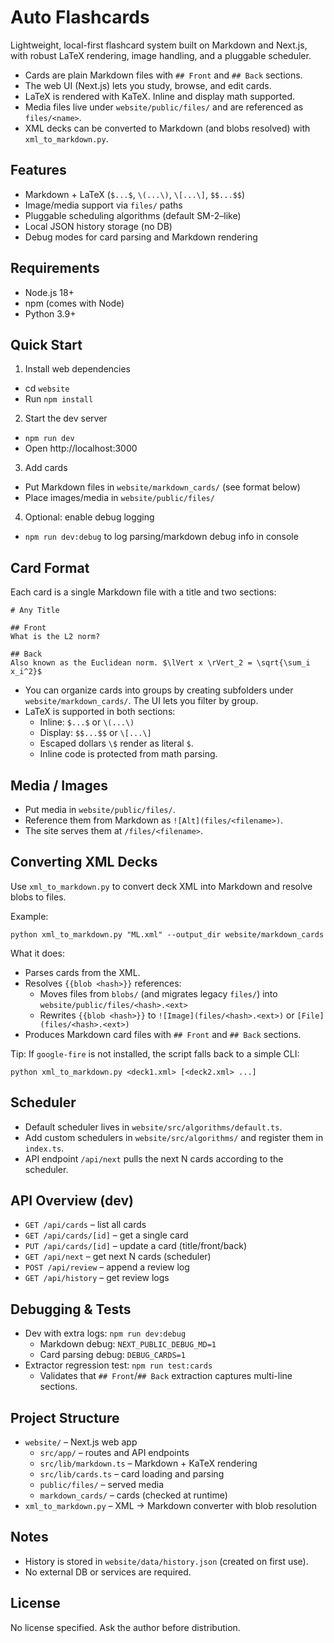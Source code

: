 # Auto Flashcards

Lightweight, local-first flashcard system built on Markdown and Next.js, with robust LaTeX rendering, image handling, and a pluggable scheduler.

- Cards are plain Markdown files with `## Front` and `## Back` sections.
- The web UI (Next.js) lets you study, browse, and edit cards.
- LaTeX is rendered with KaTeX. Inline and display math supported.
- Media files live under `website/public/files/` and are referenced as `files/<name>`.
- XML decks can be converted to Markdown (and blobs resolved) with `xml_to_markdown.py`.

## Features

- Markdown + LaTeX (`$...$`, `\(...\)`, `\[...\]`, `$$...$$`)
- Image/media support via `files/` paths
- Pluggable scheduling algorithms (default SM-2–like)
- Local JSON history storage (no DB)
- Debug modes for card parsing and Markdown rendering

## Requirements

- Node.js 18+
- npm (comes with Node)
- Python 3.9+

## Quick Start

1) Install web dependencies

- cd `website`
- Run `npm install`

2) Start the dev server

- `npm run dev`
- Open http://localhost:3000

3) Add cards

- Put Markdown files in `website/markdown_cards/` (see format below)
- Place images/media in `website/public/files/`

4) Optional: enable debug logging

- `npm run dev:debug` to log parsing/markdown debug info in console

## Card Format

Each card is a single Markdown file with a title and two sections:

```
# Any Title

## Front
What is the L2 norm?

## Back
Also known as the Euclidean norm. $\lVert x \rVert_2 = \sqrt{\sum_i x_i^2}$
```

- You can organize cards into groups by creating subfolders under `website/markdown_cards/`. The UI lets you filter by group.
- LaTeX is supported in both sections:
  - Inline: `$...$` or `\(...\)`
  - Display: `$$...$$` or `\[...\]`
  - Escaped dollars `\$` render as literal `$`.
  - Inline code is protected from math parsing.

## Media / Images

- Put media in `website/public/files/`.
- Reference them from Markdown as `![Alt](files/<filename>)`.
- The site serves them at `/files/<filename>`.

## Converting XML Decks

Use `xml_to_markdown.py` to convert deck XML into Markdown and resolve blobs to files.

Example:

```
python xml_to_markdown.py "ML.xml" --output_dir website/markdown_cards
```

What it does:

- Parses cards from the XML.
- Resolves `{{blob <hash>}}` references:
  - Moves files from `blobs/` (and migrates legacy `files/`) into `website/public/files/<hash>.<ext>`
  - Rewrites `{{blob <hash>}}` to `![Image](files/<hash>.<ext>)` or `[File](files/<hash>.<ext>)`
- Produces Markdown card files with `## Front` and `## Back` sections.

Tip: If `google-fire` is not installed, the script falls back to a simple CLI:

```
python xml_to_markdown.py <deck1.xml> [<deck2.xml> ...]
```

## Scheduler

- Default scheduler lives in `website/src/algorithms/default.ts`.
- Add custom schedulers in `website/src/algorithms/` and register them in `index.ts`.
- API endpoint `/api/next` pulls the next N cards according to the scheduler.

## API Overview (dev)

- `GET /api/cards` – list all cards
- `GET /api/cards/[id]` – get a single card
- `PUT /api/cards/[id]` – update a card (title/front/back)
- `GET /api/next` – get next N cards (scheduler)
- `POST /api/review` – append a review log
- `GET /api/history` – get review logs

## Debugging & Tests

- Dev with extra logs: `npm run dev:debug`
  - Markdown debug: `NEXT_PUBLIC_DEBUG_MD=1`
  - Card parsing debug: `DEBUG_CARDS=1`
- Extractor regression test: `npm run test:cards`
  - Validates that `## Front`/`## Back` extraction captures multi-line sections.

## Project Structure

- `website/` – Next.js web app
  - `src/app/` – routes and API endpoints
  - `src/lib/markdown.ts` – Markdown + KaTeX rendering
  - `src/lib/cards.ts` – card loading and parsing
  - `public/files/` – served media
  - `markdown_cards/` – cards (checked at runtime)
- `xml_to_markdown.py` – XML → Markdown converter with blob resolution

## Notes

- History is stored in `website/data/history.json` (created on first use).
- No external DB or services are required.

## License

No license specified. Ask the author before distribution.

